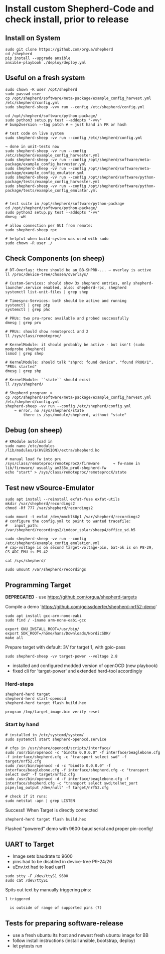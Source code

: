 # Install custom Shepherd-Code and check install, prior to release



## Install on System

```Shell
sudo git clone https://github.com/orgua/shepherd
cd /shepherd
pip install --upgrade ansible
ansible-playbook ./deploy/deploy.yml
```

## Useful on a fresh system

```Shell
sudo chown -R user /opt/shepherd
sudo passwd user
cp /opt/shepherd/software/meta-package/example_config_harvest.yml /etc/shepherd/config.yml
sudo shepherd-sheep -vvv run --config /etc/shepherd/config.yml

cd /opt/shepherd/software/python-package/
sudo python3 setup.py test --addopts "-vvv"
# bump2version --tag patch # ⇾ just hand in PR or hash

# test code on live system
sudo shepherd-sheep -vv run --config /etc/shepherd/config.yml

⇾ done in unit-tests now
sudo shepherd-sheep -vv run --config /etc/shepherd/example_config_harvester.yml
sudo shepherd-sheep -vv run --config /opt/shepherd/software/meta-package/example_config_harvester.yml
sudo shepherd-sheep -vv run --config /opt/shepherd/software/meta-package/example_config_emulator.yml
sudo shepherd-sheep -vv run --config /opt/shepherd/software/python-package/tests/example_config_harvester.yml
sudo shepherd-sheep -vv run --config /opt/shepherd/software/python-package/tests/example_config_emulator.yml


# test suite in /opt/shepherd/software/python-package
cd /opt/shepherd/software/python-package/
sudo python3 setup.py test --addopts "-vv"
dmesg -wH

# allow connection per GUI from remote:
sudo shepherd-sheep rpc

# helpful when build-system was used with sudo
sudo chown -R user ./
```

## Check Components (on sheep)

```Shell
# DT-Overlay: there should be an BB-SHPRD-... ⇾ overlay is active
ll /proc/device-tree/chosen/overlays/

# Custom-Services: should show 3x shepherd entries, only shepherd-launcher.service enabled, also: shepherd-rpc, shepherd
systemctl list-unit-files | grep shep

# Timesync-Services: both should be active and running
systemctl | grep ptp
systemctl | grep phc

# PRUs: two pru-rproc available and probed successfully
dmesg | grep pru

# PRUs: should show remoteproc1 and 2
ll /sys/class/remoteproc/

# KernelModule: it should probably be active - but isn't (sudo modprobe shepherd)
lsmod | grep shep

# KernelModule: should talk "shprd: found device", "found PRU0/1", "PRUs started"
dmesg | grep shp

# KernelModule: ``state`` should exist
ll /sys/shepherd/

# Shepherd program: >
cp /opt/shepherd/software/meta-package/example_config_harvest.yml /etc/shepherd/config.yml
shepherd-sheep -vv run --config /etc/shepherd/config.yml
    ⇾ error, no /sys/shepherd/state
        there is /sys/module/shepherd, without "state"
```

## Debug (on sheep)

```Shell
# KModule autoload in
sudo nano /etc/modules
/lib/modules/$(KVERSION)/extra/shepherd.ko

# manual load fw into pru
/sys/class/remoteproc/remoteprocX/firmware      ⇾ fw-name in lib/firmware/ usually am335x_pru0-shepherd-fw
echo "start" > /sys/class/remoteproc/remoteprocX/state
```

## Test new vSource-Emulator

```
sudo apt install --reinstall exfat-fuse exfat-utils
mkdir /var/shepherd/recordings2
chmod -Rf 777 /var/shepherd/recordings2

sudo mount -t exfat /dev/mmcblk0p1 /var/shepherd/recordings2
# configure the config.yml to point to wanted tracefile:
#   input_path: /var/shepherd/recordings2/indoor_solar/sheep4/office_sd.h5

sudo shepherd-sheep -vv run --config /etc/shepherd/example_config_emulation.yml
# cap-voltage is on second target-voltage-pin, bat-ok is on P8-29, CS_ADC_EMU is P9-42

cat /sys/shepherd/

sudo umount /var/shepherd/recordings
```

## Programming Target

**DEPRECATED** - use https://github.com/orgua/shepherd-targets

Compile a demo 'https://github.com/geissdoerfer/shepherd-nrf52-demo'

```Shell
sudo apt install gcc-arm-none-eabi
sudo find / -iname arm-none-eabi-gcc

export GNU_INSTALL_ROOT=/usr/bin/
export SDK_ROOT=/home/hans/Downloads/NordicSDK/
make all
```

Prepare target with default: 3V for target 1, with gpio-pass

```Shell
sudo shepherd-sheep -vv target-power --voltage 2.8
```

- installed and configured modded version of openOCD (new playbook)
- fixed cli for 'target-power' and extended herd-tool accordingly

### Herd-steps

```
shepherd-herd target
shepherd-herd start-openocd
shepherd-herd target flash build.hex

program /tmp/target_image.bin verify reset
```

### Start by hand

```
# installed in /etc/systemd/system/
sudo systemctl start shepherd-openocd.service

# cfgs in /usr/share/openocd/scripts/interface/
sudo /usr/bin/openocd -c "bindto 0.0.0.0" -f interface/beaglebone.cfg -f interface/shepherd.cfg -c "transport select swd" -f target/nrf52.cfg
sudo /usr/bin/openocd -d -c "bindto 0.0.0.0" -f interface/beaglebone.cfg -f interface/shepherd.cfg -c "transport select swd" -f target/nrf52.cfg
sudo /usr/bin/openocd -d -f interface/beaglebone.cfg -f interface/shepherd.cfg -c "transport select swd;telnet_port pipe;log_output /dev/null" -f target/nrf52.cfg

# check if it runs:
sudo netstat -apn | grep LISTEN
```

Success!! When Target is directly connected

```
shepherd-herd target flash build.hex
```

Flashed "powered" demo with 9600-baud serial and proper pin-config!

## UART to Target

- Image sets baudrate to 9600
- pins had to be disabled in device-tree P9-24/26
- uEnv.txt had to load uart1

```Shell
sudo stty -F /dev/ttyS1 9600
sudo cat /dev/ttyS1
```

Spits out text by manually triggering pins:

```
1 triggered

  is outside of range of supported pins (7)
```

## Tests for preparing software-release

- use a fresh ubuntu lts host and newest fresh ubuntu image for BB
- follow install instructions (install ansible, bootstrap, deploy)
- let pytests run
